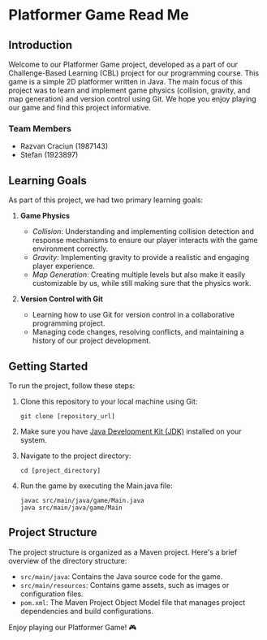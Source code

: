 # Platformer Game Read Me

## Introduction
Welcome to our Platformer Game project, developed as a part of our Challenge-Based Learning (CBL) project for our programming course. This game is a simple 2D platformer written in Java. The main focus of this project was to learn and implement game physics (collision, gravity, and map generation) and version control using Git. We hope you enjoy playing our game and find this project informative.

### Team Members
- Razvan Craciun (1987143)
- Stefan (1923897)

## Learning Goals
As part of this project, we had two primary learning goals:

1. **Game Physics**
    - *Collision*: Understanding and implementing collision detection and response mechanisms to ensure our player interacts with the game environment correctly.
    - *Gravity*: Implementing gravity to provide a realistic and engaging player experience.
    - *Map Generation*: Creating multiple levels but also make it easily customizable by us, while still making sure that the physics work.

2. **Version Control with Git**
    - Learning how to use Git for version control in a collaborative programming project.
    - Managing code changes, resolving conflicts, and maintaining a history of our project development.

## Getting Started
To run the project, follow these steps:

1. Clone this repository to your local machine using Git:
   ```
   git clone [repository_url]
   ```

2. Make sure you have [Java Development Kit (JDK)](https://www.oracle.com/java/technologies/javase-downloads.html) installed on your system.

3. Navigate to the project directory:
   ```
   cd [project_directory]
   ```

4. Run the game by executing the Main.java file:
   ```
   javac src/main/java/game/Main.java
   java src/main/java/game/Main
   ```

## Project Structure
The project structure is organized as a Maven project. Here's a brief overview of the directory structure:

- `src/main/java`: Contains the Java source code for the game.
- `src/main/resources`: Contains game assets, such as images or configuration files.
- `pom.xml`: The Maven Project Object Model file that manages project dependencies and build configurations.

Enjoy playing our Platformer Game! 🎮